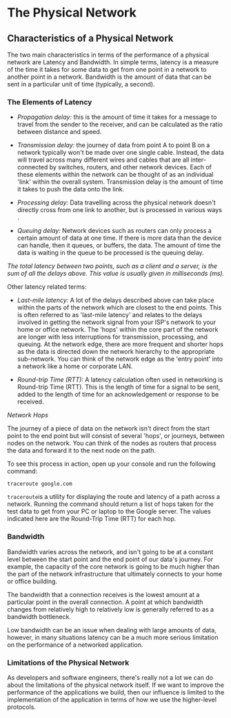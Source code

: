 # **The Physical Network**


## **Characteristics of a Physical Network**
The two main characteristics in terms of the performance of a physical network are Latency and Bandwidth. In simple terms, latency is a measure of the time it takes for some data to get from one point in a network to another point in a network. Bandwidth is the amount of data that can be sent in a particular unit of time (typically, a second).


### **The Elements of Latency**

- *Propagation delay:* this is the amount of time it takes for a message to travel from the sender to the receiver, and can be calculated as the ratio between distance and speed.

- *Transmission delay:* the journey of data from point A to point B on a network typically won't be made over one single cable. Instead, the data will travel across many different wires and cables that are all inter-connected by switches, routers, and other network devices. Each of these elements within the network can be thought of as an individual 'link' within the overall system. Transmission delay is the amount of time it takes to push the data onto the link.

- *Processing delay:* Data travelling across the physical network doesn't directly cross from one link to another, but is processed in various ways .

- *Queuing delay:* Network devices such as routers can only process a certain amount of data at one time. If there is more data than the device can handle, then it queues, or buffers, the data. The amount of time the data is waiting in the queue to be processed is the queuing delay.

*The total latency between two points, such as a client and a server, is the sum of all the delays above. This value is usually given in milliseconds (ms).*

Other latency related terms:

- *Last-mile latency:* A lot of the delays described above can take place within the parts of the network which are closest to the end points. This is often referred to as 'last-mile latency' and relates to the delays involved in getting the network signal from your ISP's network to your home or office network. The 'hops' within the core part of the network are longer with less interruptions for transmission, processing, and queuing. At the network edge, there are more frequent and shorter hops as the data is directed down the network hierarchy to the appropriate sub-network. You can think of the network edge as the 'entry point' into a network like a home or corporate LAN.

- *Round-trip Time (RTT):* A latency calculation often used in networking is Round-trip Time (RTT). This is the length of time for a signal to be sent, added to the length of time for an acknowledgement or response to be received.

*Network Hops*

The journey of a piece of data on the network isn't direct from the start point to the end point but will consist of several 'hops', or journeys, between nodes on the network. You can think of the nodes as routers that process the data and forward it to the next node on the path.

To see this process in action, open up your console and run the following command:
```
traceroute google.com
```
`traceroute`is a utility for displaying the route and latency of a path across a network. Running the command should return a list of hops taken for the test data to get from your PC or laptop to the Google server. The values indicated here are the Round-Trip Time (RTT) for each hop.


### **Bandwidth**

Bandwidth varies across the network, and isn't going to be at a constant level between the start point and the end point of our data's journey. For example, the capacity of the core network is going to be much higher than the part of the network infrastructure that ultimately connects to your home or office building.

The bandwidth that a connection receives is the lowest amount at a particular point in the overall connection. A point at which bandwidth changes from relatively high to relatively low is generally referred to as a bandwidth bottleneck.

Low bandwidth can be an issue when dealing with large amounts of data, however, in many situations latency can be a much more serious limitation on the performance of a networked application.

### **Limitations of the Physical Network**
As developers and software engineers, there's really not a lot we can do about the limitations of the physical network itself. If we want to improve the performance of the applications we build, then our influence is limited to the implementation of the application in terms of how we use the higher-level protocols.